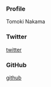 ### Profile
Tomoki Nakama
### Twitter
[twitter](https://twitter.com/tomopict?lang=ja)
### GitHub
[github](https://github.com/tomopict)
